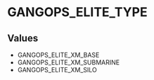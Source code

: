 # GANGOPS_ELITE_TYPE

## Values
* GANGOPS_ELITE_XM_BASE
* GANGOPS_ELITE_XM_SUBMARINE
* GANGOPS_ELITE_XM_SILO